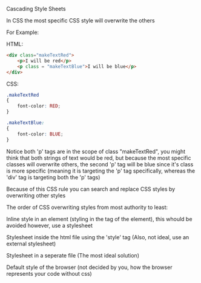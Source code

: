 Cascading Style Sheets


In CSS the most specific CSS style will overwrite the others

For Example:


HTML:

```HTML
<div class="makeTextRed">
    <p>I will be red</p>
    <p class = "makeTextBlue">I will be blue</p>
</div>
```

CSS:

```CSS
.makeTextRed
{
    font-color: RED;
}

.makeTextBlue:
{
    font-color: BLUE;
}
```

Notice both 'p' tags are in the scope of class "makeTextRed", you might think that both strings of text would be red, but because the most specific classes will overwrite others, the second 'p' tag will be blue since it's class is more specific (meaning it is targeting the 'p' tag specifically, whereas the 'div' tag is targeting both the 'p' tags)

Because of this CSS rule you can search and replace CSS styles by overwriting other styles



The order of CSS overwriting styles from most authority to least:


Inline style in an element (styling in the tag of the element), this whould be avoided however, use a stylesheet

Stylesheet inside the html file using the 'style' tag (Also, not ideal, use an external stylesheet)

Stylesheet in a seperate file (The most ideal solution)

Default style of the browser (not decided by you, how the browser represents your code without css)
